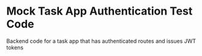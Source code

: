 # Mock Task App Authentication Test Code
Backend code for a task app that has authenticated routes and issues JWT tokens
